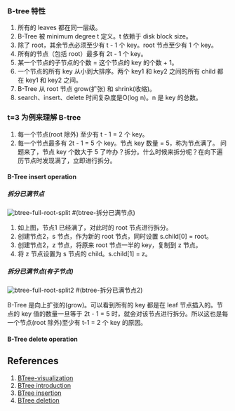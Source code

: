 
### B-tree 特性

1. 所有的 leaves 都在同一层级。
2. B-Tree 被 minimum degree t 定义。t 依赖于 disk block size。
3. 除了 root，其余节点必须至少有 t - 1 个 key。root 节点至少有 1 个 key。
4. 所有的节点（包括 root）最多有 2t - 1 个 key。
5. 某一个节点的子节点的个数 = 这个节点的 key 的个数 + 1。
6. 一个节点的所有 key 从小到大排序。两个 key1 和 key2 之间的所有 child 都在 key1 和 key2 之间。
7. B-Tree 从 root 节点 grow(扩张) 和 shrink(收缩)。
8. search、insert、delete 时间复杂度是O(log n)。n 是 key 的总数。

### t=3 为例来理解 B-tree

1. 每一个节点(root 除外) 至少有 t - 1 = 2 个 key。
2. 每一个节点最多有 2t - 1 = 5 个 key。节点 key 数量 = 5，称为节点满了。
问题来了，节点 key 个数大于 5 了咋办？拆分。什么时候来拆分呢？在向下遍历节点时发现满了，立即进行拆分。

#### B-Tree insert operation

##### 拆分已满节点

![btree-full-root-split](https://github.com/stardustman/pictures/raw/main/img/btree-full-root-split.svg) #(btree-拆分已满节点)

1. 如上图，节点1 已经满了，对此时的 root 节点进行拆分。
2. 创建节点2，s 节点，作为新的 root 节点，同时设置 s.child[0] = root。
3. 创建节点2，z 节点，将原来 root 节点一半的 key，复制到 z 节点。
4. 将 z 节点设置为 s 节点的 child。s.child[1] = z。

##### 拆分已满节点(有子节点)

![ btree-full-root-split2](https://github.com/stardustman/pictures/raw/main/img/btree-full-root-split2.svg) #(btree-拆分已满节点2)

B-Tree 是向上扩张的(grow)。可以看到所有的 key 都是在 leaf 节点插入的。节点的 key 值的数量一旦等于 2t - 1 = 5 时，就会对该节点进行拆分。所以这也是每一个节点(root 除外)至少有 t-1 = 2 个 key 的原因。

#### B-Tree delete operation

## References

1. [BTree-visualization](https://www.cs.usfca.edu/~galles/visualization/BTree.html)
2. [BTree introduction](https://www.geeksforgeeks.org/introduction-of-b-tree-2/)
3. [BTree insertion](https://www.geeksforgeeks.org/insert-operation-in-b-tree/)
4. [BTree deletion](https://www.geeksforgeeks.org/delete-operation-in-b-tree/)
